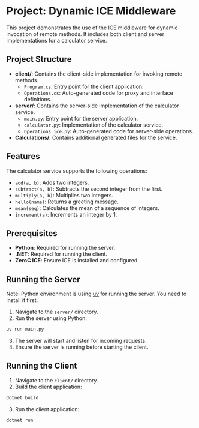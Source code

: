 # Project: Dynamic ICE Middleware

This project demonstrates the use of the ICE middleware for dynamic invocation of remote methods. It includes both client and server implementations for a calculator service.

## Project Structure

- **client/**: Contains the client-side implementation for invoking remote methods.
  - `Program.cs`: Entry point for the client application.
  - `Operations.cs`: Auto-generated code for proxy and interface definitions.
- **server/**: Contains the server-side implementation of the calculator service.
  - `main.py`: Entry point for the server application.
  - `calculator.py`: Implementation of the calculator service.
  - `Operations_ice.py`: Auto-generated code for server-side operations.
- **Calculations/**: Contains additional generated files for the service.

## Features

The calculator service supports the following operations:
- `add(a, b)`: Adds two integers.
- `subtract(a, b)`: Subtracts the second integer from the first.
- `multiply(a, b)`: Multiplies two integers.
- `hello(name)`: Returns a greeting message.
- `mean(seq)`: Calculates the mean of a sequence of integers.
- `increment(a)`: Increments an integer by 1.

## Prerequisites

- **Python**: Required for running the server.
- **.NET**: Required for running the client.
- **ZeroC ICE**: Ensure ICE is installed and configured.

## Running the Server

Note: Python environment is using [uv](https://docs.astral.sh/uv/) for running the server. You need to install it first.

1. Navigate to the `server/` directory.
2. Run the server using Python:
```bash
uv run main.py
```
3. The server will start and listen for incoming requests.
4. Ensure the server is running before starting the client.

## Running the Client
1. Navigate to the `client/` directory.
2. Build the client application:
```bash
dotnet build
```
3. Run the client application:
```bash
dotnet run
```